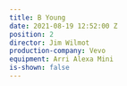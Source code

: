 ```yaml
---
title: B Young
date: 2021-08-19 12:52:00 Z
position: 2
director: Jim Wilmot
production-company: Vevo
equipment: Arri Alexa Mini
is-shown: false
---
```


